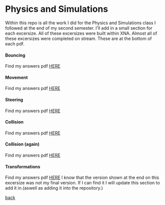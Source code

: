# [](#header-1)Physics and Simulations

Within this repo is all the work I did for the Physics and Simulations class I followed at the end of my second semester. I'll add in a small section for each excersize. All of these excersizes were built within XNA.
Almost all of these excersizes were completed on stream. These are at the bottom of each pdf.

#### [](#header-4)Bouncing
Find my answers pdf [HERE](SIMULATION%20%26%20PHYSICS%20–%20PRACTICAL%201.pdf)

#### [](#header-4)Movement
Find my answers pdf [HERE](SIMULATION%20%26%20PHYSICS%20–%20PRACTICAL%202.pdf)

#### [](#header-4)Steering
Find my answers pdf [HERE](SIMULATION%20%26%20PHYSICS%20–%20PRACTICAL%203.pdf)

#### [](#header-4)Collision
Find my answers pdf [HERE](SIMULATION%20%26%20PHYSICS%20–%20PRACTICAL%204.pdf)

#### [](#header-4)Collision (again)
Find my answers pdf [HERE](SIMULATION%20%26%20PHYSICS%20–%20PRACTICAL%205.pdf)

#### [](#header-4)Transformations
Find my answers pdf [HERE](SIMULATION%20%26%20PHYSICS%20–%20PRACTICAL%206.pdf)
I know that the version shown at the end on this excersize was not my final version. If I can find it I will update this section to add it in.(aswell as adding it into the repository.)

[back](./)
